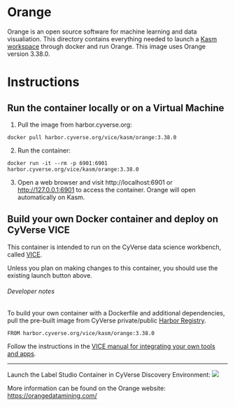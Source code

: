 # Orange

Orange is an open source software for machine learning and data visualiation. This directory contains everything needed to launch a [Kasm workspace](https://kasmweb.com/) through docker and run Orange. This image uses Orange version 3.38.0.

# Instructions

## Run the container locally or on a Virtual Machine

1. Pull the image from harbor.cyverse.org:
```
docker pull harbor.cyverse.org/vice/kasm/orange:3.38.0
```
2. Run the container:
```
docker run -it --rm -p 6901:6901 harbor.cyverse.org/vice/kasm/orange:3.38.0
```
3. Open a web browser and visit http://localhost:6901 or http://127.0.0.1:6901 to access the container. Orange will open automatically on Kasm.

## Build your own Docker container and deploy on CyVerse VICE

This container is intended to run on the CyVerse data science workbench, called [VICE](https://cyverse-visual-interactive-computing-environment.readthedocs-hosted.com/en/latest/index.html).

Unless you plan on making changes to this container, you should use the existing launch button above.

###### Developer notes

To build your own container with a Dockerfile and additional dependencies, pull the pre-built image from CyVerse private/public [Harbor Registry](https://harbor.cyverse.org).

```
FROM harbor.cyverse.org/vice/kasm/orange:3.38.0
```
Follow the instructions in the [VICE manual for integrating your own tools and apps](https://cyverse-visual-interactive-computing-environment.readthedocs-hosted.com/en/latest/developer_guide/building.html).

---

Launch the Label Studio Container in CyVerse Discovery Environment: <a href="https://de.cyverse.org/apps/de/4e54dbd6-de76-11ef-b1f4-008cfa5ae621/launch" target="_blank"><img src="https://de.cyverse.org/Powered-By-CyVerse-blue.svg"></a>

More information can be found on the Orange website: https://orangedatamining.com/
